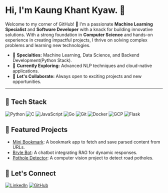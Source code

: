 # Hi, I'm Kaung Khant Kyaw. 👋

Welcome to my corner of GitHub! 🚀 I'm a passionate **Machine Learning Specialist** and **Software Developer** with a knack for building innovative solutions. With a strong foundation in **Computer Science** and hands-on experience in creating impactful projects, I thrive on solving complex problems and learning new technologies.  

- 🌟 **Specialties:** Machine Learning, Data Science, and Backend Development(Python Stack).  
- 🌱 **Currently Exploring:** Advanced NLP techniques and cloud-native applications.  
- 🤝 **Let's Collaborate:** Always open to exciting projects and new opportunities.  

---


## 🔧 Tech Stack
![Python](https://img.shields.io/badge/-Python-3776AB?style=flat-square&logo=python&logoColor=white)
![C](https://img.shields.io/badge/-C-A8B9CC?style=flat-square&logo=c&logoColor=white)
![JavaScript](https://img.shields.io/badge/-JavaScript-F7DF1E?style=flat-square&logo=javascript&logoColor=black)
![Go](https://img.shields.io/badge/-Go-00ADD8?style=flat-square&logo=go&logoColor=white)
![Git](https://img.shields.io/badge/-Git-F05032?style=flat-square&logo=git&logoColor=white)
![Docker](https://img.shields.io/badge/-Docker-2496ED?style=flat-square&logo=docker&logoColor=white)
![GCP](https://img.shields.io/badge/-Google%20Cloud-4285F4?style=flat-square&logo=google-cloud&logoColor=white)
![Flask](https://img.shields.io/badge/-Flask-000000?style=flat-square&logo=flask&logoColor=white)

## 🚀 Featured Projects
- [Mini Bookmark](https://github.com/Lawliet-3/mini-bookmark): A bookmark app to fetch and save parsed content from URLs.
- [Bryle Bot](https://github.com/Lawliet-3/bryle): A chatbot integrating RAG for dynamic responses.
- [Pothole Detector](https://github.com/Lawliet-3/pothole-detector): A computer vision project to detect road potholes.

## 💬 Let's Connect
[![LinkedIn](https://img.shields.io/badge/LinkedIn-Profile-blue)](https://linkedin.com/in/kaung-khant-kyaw/)
[![GitHub](https://img.shields.io/badge/GitHub-Follow-black)](https://github.com/Lawliet-3)


